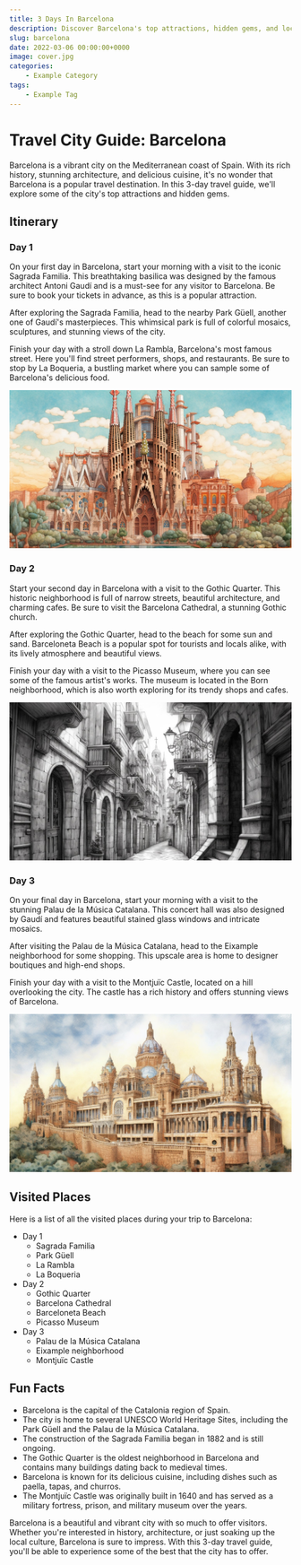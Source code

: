 ```yaml
---
title: 3 Days In Barcelona
description: Discover Barcelona's top attractions, hidden gems, and local cuisine with this ultimate travel guide.
slug: barcelona
date: 2022-03-06 00:00:00+0000
image: cover.jpg
categories:
    - Example Category
tags:
    - Example Tag
---
```


# Travel City Guide: Barcelona

Barcelona is a vibrant city on the Mediterranean coast of Spain. With its rich history, stunning architecture, and delicious cuisine, it's no wonder that Barcelona is a popular travel destination. In this 3-day travel guide, we'll explore some of the city's top attractions and hidden gems.

## Itinerary

### Day 1

On your first day in Barcelona, start your morning with a visit to the iconic Sagrada Familia. This breathtaking basilica was designed by the famous architect Antoni Gaudí and is a must-see for any visitor to Barcelona. Be sure to book your tickets in advance, as this is a popular attraction.

After exploring the Sagrada Familia, head to the nearby Park Güell, another one of Gaudí's masterpieces. This whimsical park is full of colorful mosaics, sculptures, and stunning views of the city.

Finish your day with a stroll down La Rambla, Barcelona's most famous street. Here you'll find street performers, shops, and restaurants. Be sure to stop by La Boqueria, a bustling market where you can sample some of Barcelona's delicious food.

![Image of Day 1](day-1.jpg)

### Day 2

Start your second day in Barcelona with a visit to the Gothic Quarter. This historic neighborhood is full of narrow streets, beautiful architecture, and charming cafes. Be sure to visit the Barcelona Cathedral, a stunning Gothic church.

After exploring the Gothic Quarter, head to the beach for some sun and sand. Barceloneta Beach is a popular spot for tourists and locals alike, with its lively atmosphere and beautiful views.

Finish your day with a visit to the Picasso Museum, where you can see some of the famous artist's works. The museum is located in the Born neighborhood, which is also worth exploring for its trendy shops and cafes.

![Image of Day 2](day-2.jpg)

### Day 3

On your final day in Barcelona, start your morning with a visit to the stunning Palau de la Música Catalana. This concert hall was also designed by Gaudí and features beautiful stained glass windows and intricate mosaics.

After visiting the Palau de la Música Catalana, head to the Eixample neighborhood for some shopping. This upscale area is home to designer boutiques and high-end shops.

Finish your day with a visit to the Montjuïc Castle, located on a hill overlooking the city. The castle has a rich history and offers stunning views of Barcelona.

![Image of Day 3](day-3.jpg)

## Visited Places

Here is a list of all the visited places during your trip to Barcelona:

- Day 1
    - Sagrada Familia
    - Park Güell
    - La Rambla
    - La Boqueria
- Day 2
    - Gothic Quarter
    - Barcelona Cathedral
    - Barceloneta Beach
    - Picasso Museum
- Day 3
    - Palau de la Música Catalana
    - Eixample neighborhood
    - Montjuïc Castle

## Fun Facts

- Barcelona is the capital of the Catalonia region of Spain.
- The city is home to several UNESCO World Heritage Sites, including the Park Güell and the Palau de la Música Catalana.
- The construction of the Sagrada Familia began in 1882 and is still ongoing.
- The Gothic Quarter is the oldest neighborhood in Barcelona and contains many buildings dating back to medieval times.
- Barcelona is known for its delicious cuisine, including dishes such as paella, tapas, and churros.
- The Montjuïc Castle was originally built in 1640 and has served as a military fortress, prison, and military museum over the years.


Barcelona is a beautiful and vibrant city with so much to offer visitors. Whether you're interested in history, architecture, or just soaking up the local culture, Barcelona is sure to impress. With this 3-day travel guide, you'll be able to experience some of the best that the city has to offer.